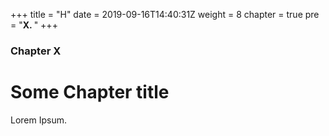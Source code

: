 +++
title = "H"
date = 2019-09-16T14:40:31Z
weight = 8
chapter = true
pre = "<b>X. </b>"
+++

### Chapter X

# Some Chapter title

Lorem Ipsum.
